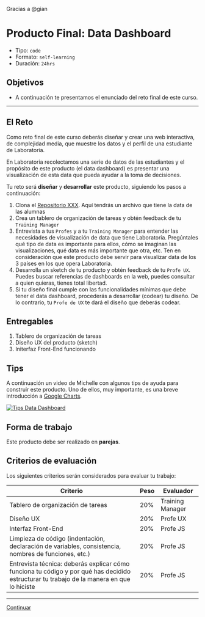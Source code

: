 Gracias a @gian
# Producto Final: Data Dashboard
- Tipo: `code`
- Formato: `self-learning`
- Duración: `24hrs`

## Objetivos

- A continuación te presentamos el enunciado del reto final de este curso.

***

## El Reto

Como reto final de este curso deberás diseñar y crear una web
interactiva, de complejidad media, que muestre los datos y el perfil de una
estudiante de Laboratoria.

En Laboratoria recolectamos una serie de datos de las estudiantes y el propósito de este producto (el data dashboard) es presentar una visualización de esta data que pueda ayudar a la toma de decisiones.

Tu reto será **diseñar** y **desarrollar** este producto, siguiendo los pasos a continuación:

1. Clona el [Repositorio XXX](). Aquí tendrás un archivo que tiene la data de las alumnas
2. Crea un tablero de organización de tareas y obtén feedback de tu `Training Manager`
3. Entrevista a tus `Profes` y a tu `Training Manager` para entender las necesidades de visualización de data que tiene Laboratoria. Pregúntales qué tipo de data es importante para ellos, cómo se imaginan las visualizaciones, qué data es más importante que otra, etc. Ten en consideración que este producto debe servir para visualizar data de los 3 países en los que opera Laboratoria.
4. Desarrolla un sketch de tu producto y obtén feedback de tu `Profe UX`. Puedes buscar referencias de dashboards en la web, puedes consultar a quien quieras, tienes total libertad.
5. Si tu diseño final cumple con las funcionalidades mínimas que debe tener el data dashboard, procederás a desarrollar (codear) tu diseño. De lo contrario, tu `Profe de UX` te dará el diseño que deberás codear.

## Entregables
1. Tablero de organización de tareas
2. Diseño UX del producto (sketch)
3. Initerfaz Front-End funcionando

## Tips
A continuación un video de Michelle con algunos tips de ayuda para construir este producto. Uno de ellos, muy importante, es una breve introducción a [Google Charts](https://developers.google.com/chart/interactive/docs/).

[![Tips Data Dashboard](https://img.youtube.com/vi/-hLSzYr3z44/0.jpg)](https://www.youtube.com/watch?v=-hLSzYr3z44)

## Forma de trabajo
Este producto debe ser realizado en **parejas**.

## Criterios de evaluación
Los siguientes criterios serán considerados para evaluar tu trabajo:

| Criterio                 | Peso | Evaluador
| ------------------------ | ---- | ---------
| Tablero de organización de tareas        |  20% | Training Manager
| Diseño UX                |  20% | Profe UX  
| Interfaz Front-End       |  20% | Profe JS  
| Limpieza de código (indentación, declaración de variables, consistencia, nombres de funciones, etc.)   |  20% | Profe JS  
| Entrevista técnica: deberás explicar cómo funciona tu código y por qué has decidido estructurar tu trabajo de la manera en que lo hiciste |  20% | Profe JS  

***
[Continuar](13-solutions-code-challenges.md)
